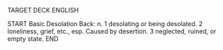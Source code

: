 TARGET DECK
ENGLISH

START
Basic
Desolation
Back: n. 1 desolating or being desolated. 2 loneliness, grief, etc., esp. Caused by desertion. 3 neglected, ruined, or empty state.
END
